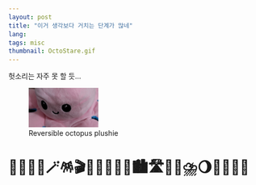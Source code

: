 ```yaml
---
layout: post
title: "이거 생각보다 거치는 단계가 많네"
lang: 
tags: misc
thumbnail: OctoStare.gif
---
```


헛소리는 자주 못 할 듯...

<figure>
    <img alt="Octo Stare" width="138px" src="/assets/images/embedded/OctoStare.gif">
    <figcaption lang="en">Reversible octopus plushie</figcaption>
</figure>

# 🦄🪸🎡🪭🪄🪅🎬🌭🧁🍹🪺🌌🏙️🛣️🌆🫧⛈️🌖🌈🌀🩷🪷